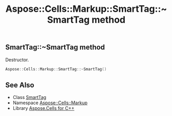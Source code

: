 ﻿---
title: Aspose::Cells::Markup::SmartTag::~SmartTag method
linktitle: ~SmartTag
second_title: Aspose.Cells for C++ API Reference
description: 'Aspose::Cells::Markup::SmartTag::~SmartTag method. Destructor in C++.'
type: docs
weight: 200
url: /cpp/aspose.cells.markup/smarttag/~smarttag/
---
## SmartTag::~SmartTag method


Destructor.

```cpp
Aspose::Cells::Markup::SmartTag::~SmartTag()
```

## See Also

* Class [SmartTag](../)
* Namespace [Aspose::Cells::Markup](../../)
* Library [Aspose.Cells for C++](../../../)
